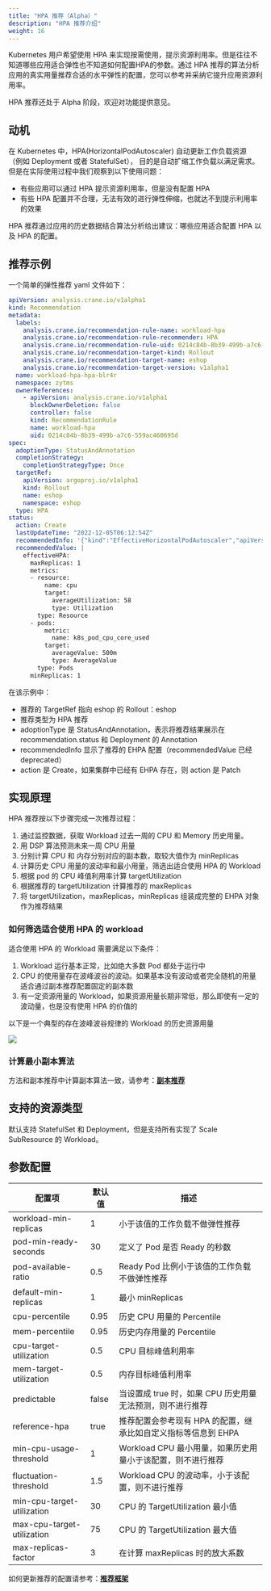 ```yaml
---
title: "HPA 推荐（Alpha）"
description: "HPA 推荐介绍"
weight: 16
---
```


Kubernetes 用户希望使用 HPA 来实现按需使用，提示资源利用率。但是往往不知道哪些应用适合弹性也不知道如何配置HPA的参数。通过 HPA 推荐的算法分析应用的真实用量推荐合适的水平弹性的配置，您可以参考并采纳它提升应用资源利用率。

HPA 推荐还处于 Alpha 阶段，欢迎对功能提供意见。

## 动机

在 Kubernetes 中，HPA(HorizontalPodAutoscaler) 自动更新工作负载资源 （例如 Deployment 或者 StatefulSet）， 目的是自动扩缩工作负载以满足需求。但是在实际使用过程中我们观察到以下使用问题：

- 有些应用可以通过 HPA 提示资源利用率，但是没有配置 HPA
- 有些 HPA 配置并不合理，无法有效的进行弹性伸缩，也就达不到提示利用率的效果

HPA 推荐通过应用的历史数据结合算法分析给出建议：哪些应用适合配置 HPA 以及 HPA 的配置。

## 推荐示例

一个简单的弹性推荐 yaml 文件如下：

```yaml
apiVersion: analysis.crane.io/v1alpha1
kind: Recommendation
metadata:
  labels:
    analysis.crane.io/recommendation-rule-name: workload-hpa
    analysis.crane.io/recommendation-rule-recommender: HPA
    analysis.crane.io/recommendation-rule-uid: 0214c84b-8b39-499b-a7c6-559ac460695d
    analysis.crane.io/recommendation-target-kind: Rollout
    analysis.crane.io/recommendation-target-name: eshop
    analysis.crane.io/recommendation-target-version: v1alpha1
  name: workload-hpa-hpa-blr4r
  namespace: zytms
  ownerReferences:
    - apiVersion: analysis.crane.io/v1alpha1
      blockOwnerDeletion: false
      controller: false
      kind: RecommendationRule
      name: workload-hpa
      uid: 0214c84b-8b39-499b-a7c6-559ac460695d
spec:
  adoptionType: StatusAndAnnotation
  completionStrategy:
    completionStrategyType: Once
  targetRef:
    apiVersion: argoproj.io/v1alpha1
    kind: Rollout
    name: eshop
    namespace: eshop
  type: HPA
status:
  action: Create
  lastUpdateTime: "2022-12-05T06:12:54Z"
  recommendedInfo: '{"kind":"EffectiveHorizontalPodAutoscaler","apiVersion":"autoscaling.crane.io/v1alpha1","metadata":{"name":"eshop","namespace":"eshop","creationTimestamp":null},"spec":{"scaleTargetRef":{"kind":"Rollout","name":"eshop","apiVersion":"argoproj.io/v1alpha1"},"minReplicas":1,"maxReplicas":1,"scaleStrategy":"Preview","metrics":[{"type":"Resource","resource":{"name":"cpu","target":{"type":"Utilization","averageUtilization":58}}},{"type":"Pods","pods":{"metric":{"name":"k8s_pod_cpu_core_used"},"target":{"type":"AverageValue","averageValue":"500m"}}}]},"status":{}}'
  recommendedValue: |
    effectiveHPA:
      maxReplicas: 1
      metrics:
      - resource:
          name: cpu
          target:
            averageUtilization: 58
            type: Utilization
        type: Resource
      - pods:
          metric:
            name: k8s_pod_cpu_core_used
          target:
            averageValue: 500m
            type: AverageValue
        type: Pods
      minReplicas: 1
```

在该示例中：

- 推荐的 TargetRef 指向 eshop 的 Rollout：eshop
- 推荐类型为 HPA 推荐
- adoptionType 是 StatusAndAnnotation，表示将推荐结果展示在 recommendation.status 和 Deployment 的 Annotation
- recommendedInfo 显示了推荐的 EHPA 配置（recommendedValue 已经 deprecated）
- action 是 Create，如果集群中已经有 EHPA 存在，则 action 是 Patch

## 实现原理

HPA 推荐按以下步骤完成一次推荐过程：

1. 通过监控数据，获取 Workload 过去一周的 CPU 和 Memory 历史用量。
2. 用 DSP 算法预测未来一周 CPU 用量
3. 分别计算 CPU 和 内存分别对应的副本数，取较大值作为 minReplicas
4. 计算历史 CPU 用量的波动率和最小用量，筛选出适合使用 HPA 的 Workload
5. 根据 pod 的 CPU 峰值利用率计算 targetUtilization
6. 根据推荐的 targetUtilization 计算推荐的 maxReplicas
7. 将 targetUtilization，maxReplicas，minReplicas 组装成完整的 EHPA 对象作为推荐结果

### 如何筛选适合使用 HPA 的 workload

适合使用 HPA 的 Workload 需要满足以下条件：

1. Workload 运行基本正常，比如绝大多数 Pod 都处于运行中
2. CPU 的使用量存在波峰波谷的波动。如果基本没有波动或者完全随机的用量适合通过副本推荐配置固定的副本数
3. 有一定资源用量的 Workload，如果资源用量长期非常低，那么即使有一定的波动量，也是没有使用 HPA 的价值的

以下是一个典型的存在波峰波谷规律的 Workload 的历史资源用量

![](/images/algorithm/dsp/input0.png)

### 计算最小副本算法

方法和副本推荐中计算副本算法一致，请参考：[**副本推荐**](/zh-cn/docs/tutorials/recommendation/replicas-recommendation)

## 支持的资源类型

默认支持 StatefulSet 和 Deployment，但是支持所有实现了 Scale SubResource 的 Workload。

## 参数配置

| 配置项         | 默认值   | 描述                                   |
|-------------|-------|--------------------------------------|
| workload-min-replicas | 1     | 小于该值的工作负载不做弹性推荐                      |
| pod-min-ready-seconds | 30    | 定义了 Pod 是否 Ready 的秒数                 |
| pod-available-ratio | 0.5   | Ready Pod 比例小于该值的工作负载不做弹性推荐          |
| default-min-replicas | 1     | 最小 minReplicas                       |
| cpu-percentile | 0.95  | 历史 CPU 用量的 Percentile                |
| mem-percentile | 0.95  | 历史内存用量的 Percentile                   |
| cpu-target-utilization | 0.5   | CPU 目标峰值利用率                          |
| mem-target-utilization | 0.5   | 内存目标峰值利用率                            |
| predictable | false | 当设置成 true 时，如果 CPU 历史用量无法预测，则不进行推荐   |
| reference-hpa | true  | 推荐配置会参考现有 HPA 的配置，继承比如自定义指标等信息到 EHPA |
| min-cpu-usage-threshold | 1     | Workload CPU 最小用量，如果历史用量小于该配置，则不进行推荐 |
| fluctuation-threshold | 1.5   | Workload CPU 的波动率，小于该配置，则不进行推荐       |
| min-cpu-target-utilization | 30    | CPU 的 TargetUtilization 最小值          |
| max-cpu-target-utilization | 75    | CPU 的 TargetUtilization 最大值          |
| max-replicas-factor | 3     | 在计算 maxReplicas 时的放大系数               |

如何更新推荐的配置请参考：[**推荐框架**](/zh-cn/docs/tutorials/recommendation/recommendation-framework)